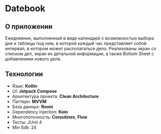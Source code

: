 # Datebook

## О приложении

Ежедневник, выполненный в виде календаря с возможностью выбора дня и таблицы под ним, в которой каждый час представляет собой интервал, в котором может располагаться дело. Реализованы экран со списком дел, экран их детальной информации, а также Bottom Sheet с добавлением нового дела.
 
 ## **Технологии**
- Язык: **Kotlin**
- UI: **Jetpack Compose**
- Архитектура проекта: **Clean Architecture**
- Паттерн: **MVVM**
- База данных: **Room**
- Dependency injection: **Koin**
- Многопоточность: **Coroutines**, **Flow**
- Тесты: JUnit 4
- Min Sdk: 24
